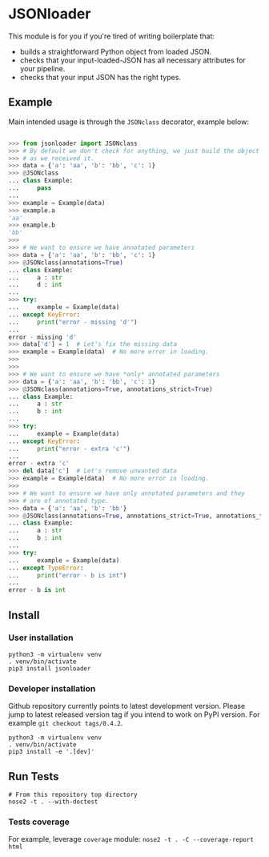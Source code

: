 # JSONloader

This module is for you if you're tired of writing boilerplate that:
- builds a straightforward Python object from loaded JSON.  
- checks that your input-loaded-JSON has all necessary attributes for your pipeline.
- checks that your input JSON has the right types.


## Example
Main intended usage is through the `JSONclass` decorator, example below:

```python

>>> from jsonloader import JSONclass
>>> # By default we don't check for anything, we just build the object
>>> # as we received it.
>>> data = {'a': 'aa', 'b': 'bb', 'c': 1}
>>> @JSONclass
... class Example:
...     pass
...
>>> example = Example(data)
>>> example.a
'aa'
>>> example.b
'bb'
>>>
>>> # We want to ensure we have annotated parameters
>>> data = {'a': 'aa', 'b': 'bb', 'c': 1}
>>> @JSONclass(annotations=True)
... class Example:
...     a : str
...     d : int
...
>>> try:
...     example = Example(data)
... except KeyError:
...     print("error - missing 'd'")
...
error - missing 'd'
>>> data['d'] = 1  # Let's fix the missing data
>>> example = Example(data)  # No more error in loading.
>>>
>>>
>>> # We want to ensure we have *only* annotated parameters
>>> data = {'a': 'aa', 'b': 'bb', 'c': 1}
>>> @JSONclass(annotations=True, annotations_strict=True)
... class Example:
...     a : str
...     b : int
...
>>> try:
...     example = Example(data)
... except KeyError:
...     print("error - extra 'c'")
...
error - extra 'c'
>>> del data['c']  # Let's remove unwanted data
>>> example = Example(data)  # No more error in loading.
>>>
>>> # We want to ensure we have only annotated parameters and they
>>> # are of annotated type.
>>> data = {'a': 'aa', 'b': 'bb'}
>>> @JSONclass(annotations=True, annotations_strict=True, annotations_type=True)
... class Example:
...     a : str
...     b : int
...
>>> try:
...     example = Example(data)
... except TypeError:
...     print("error - b is int")
...
error - b is int
```

## Install

### User installation
```
python3 -m virtualenv venv
. venv/bin/activate
pip3 install jsonloader
```

### Developer installation

Github repository currently points to latest development version. Please
jump to latest released version tag if you intend to work on PyPI version.
For example `git checkout tags/0.4.2`.

```
python3 -m virtualenv venv
. venv/bin/activate
pip3 install -e '.[dev]'
```

## Run Tests

```
# From this repository top directory
nose2 -t . --with-doctest
```

### Tests coverage
For example, leverage `coverage` module: `nose2 -t . -C --coverage-report html` 



